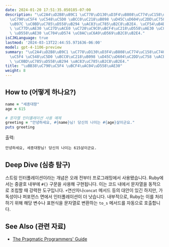 ```yaml
---
date: 2024-01-20 17:51:35.050185-07:00
description: "\uC2A4\uD2B8\uB9C1 \uC778\uD130\uD3F4\uB808\uC774\uC158\uC740 \uBB38\
  \uC790\uC5F4 \uC548\uC5D0 \uBCC0\uC218\uB098 \uD45C\uD604\uC2DD\uC758 \uACB0\uACFC\
  \uB97C \uC0BD\uC785\uD558\uB294 \uAC83\uC785\uB2C8\uB2E4. \uCF54\uB4DC\uB97C \uB354\
  \ \uC77D\uAE30 \uC27D\uACE0 \uC720\uC9C0\uBCF4\uC218\uD558\uAE30 \uC871\uD558\uAC8C\
  \ \uD558\uAE30 \uC704\uD574 \uC0AC\uC6A9\uD569\uB2C8\uB2E4."
isCJKLanguage: true
lastmod: '2024-03-13T22:44:55.971636-06:00'
model: gpt-4-1106-preview
summary: "\uC2A4\uD2B8\uB9C1 \uC778\uD130\uD3F4\uB808\uC774\uC158\uC740 \uBB38\uC790\
  \uC5F4 \uC548\uC5D0 \uBCC0\uC218\uB098 \uD45C\uD604\uC2DD\uC758 \uACB0\uACFC\uB97C\
  \ \uC0BD\uC785\uD558\uB294 \uAC83\uC785\uB2C8\uB2E4."
title: "\uBB38\uC790\uC5F4 \uBCF4\uAC04\uD558\uAE30"
weight: 8
---
```


## How to (어떻게 하나요?)
```Ruby
name = "세종대왕"
age = 615

# 문자열 인터폴레이션 사용 예제
greeting = "안녕하세요, #{name}님! 당신의 나이는 #{age}살이군요."
puts greeting
```
출력:
```
안녕하세요, 세종대왕님! 당신의 나이는 615살이군요.
```

## Deep Dive (심층 탐구)
스트링 인터폴레이션이라는 개념은 오래 전부터 프로그래밍에서 사용됐습니다. Ruby에서는 중괄호 내부에 `#{}` 구문을 사용해 구현됩니다. 이는 코드 내에서 문자열을 동적으로 조립할 때 강력한 도구입니다. `+`연산자나`concat` 메서드 등의 대안이 있긴 하지만, 가독성이나 퍼포먼스 면에서 인터폴레이션이 더 낫습니다. 내부적으로, Ruby는 이를 처리하기 위해 해당 변수나 표현식을 문자열로 변환하는 `to_s` 메서드를 자동으로 호출합니다.

## See Also (관련 자료)
- [The Pragmatic Programmers' Guide](http://ruby-doc.com/docs/ProgrammingRuby/)
